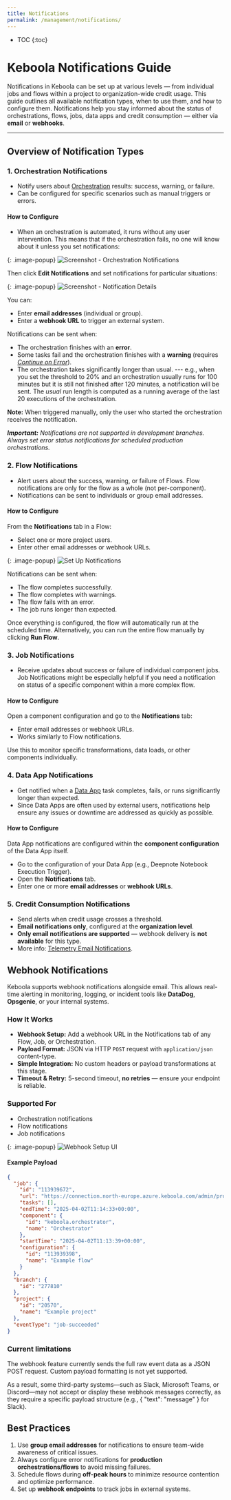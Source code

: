 ```yaml
---
title: Notifications
permalink: /management/notifications/
---
```


* TOC
{:toc}

# Keboola Notifications Guide

Notifications in Keboola can be set up at various levels — from individual jobs and flows within a project to organization-wide credit usage. This guide outlines all available notification types, when to use them, and how to configure them. Notifications help you stay informed about the status of orchestrations, flows, jobs, data apps and credit consumption — either via **email** or **webhooks**.

---

## Overview of Notification Types

### 1. Orchestration Notifications
- Notify users about [Orchestration](/orchestrator/notifications/) results: success, warning, or failure.  
- Can be configured for specific scenarios such as manual triggers or errors.  

#### How to Configure
- When an orchestration is automated, it runs without any user intervention. This means that if the orchestration fails, no one will know about it unless you set notifications:

{: .image-popup}
![Screenshot - Orchestration Notifications](/management/notifications/orchestration-main-1.png)

Then click **Edit Notifications** and set notifications for particular situations:

{: .image-popup}
![Screenshot - Notification Details](/management/notifications/orch-notifications.png)

You can:
- Enter **email addresses** (individual or group).
- Enter a **webhook URL** to trigger an external system.

Notifications can be sent when:
- The orchestration finishes with an **error**.
- Some tasks fail and the orchestration finishes with a **warning** (requires [*Continue on Error*](/orchestrator/running/)).
- The orchestration takes significantly longer than usual. --- e.g., when you set the threshold to 20% and an orchestration usually runs 
for 100 minutes but it is still not finished after 120 minutes, a notification will be sent. The *usual* run length is computed as a running average of the last 20 executions of the orchestration.

**Note:** When triggered manually, only the user who started the orchestration receives the notification.

***Important:** Notifications are not supported in development branches. Always set error status notifications for scheduled production orchestrations.*
  
### 2. Flow Notifications
- Alert users about the success, warning, or failure of Flows. Flow notifications are only for the flow as a whole (not per-component).  
- Notifications can be sent to individuals or group email addresses.  

#### How to Configure
From the **Notifications** tab in a Flow:
- Select one or more project users.
- Enter other email addresses or webhook URLs.

{: .image-popup}
![Set Up Notifications](/management/notifications/flow-notifications.png)

Notifications can be sent when:
- The flow completes successfully.
- The flow completes with warnings.
- The flow fails with an error.
- The job runs longer than expected.

Once everything is configured, the flow will automatically run at the scheduled time. Alternatively, you can run the entire flow manually by clicking **Run Flow**.

### 3. Job Notifications
- Receive updates about success or failure of individual component jobs. Job Notifications might be especially helpful if you need a notification on status of a specific component within a more complex flow.

#### How to Configure
Open a component configuration and go to the **Notifications** tab:
- Enter email addresses or webhook URLs.
- Works similarly to Flow notifications.

Use this to monitor specific transformations, data loads, or other components individually.

### 4. Data App Notifications
- Get notified when a [Data App](/components/data-apps/) task completes, fails, or runs significantly longer than expected.  
- Since Data Apps are often used by external users, notifications help ensure any issues or downtime are addressed as quickly as possible.
  
#### How to Configure
Data App notifications are configured within the **component configuration** of the Data App itself.

- Go to the configuration of your Data App (e.g., Deepnote Notebook Execution Trigger).
- Open the **Notifications** tab.
- Enter one or more **email addresses** or **webhook URLs**.

### 5. Credit Consumption Notifications
- Send alerts when credit usage crosses a threshold.
- **Email notifications only**, configured at the **organization level**.
- **Only email notifications are supported** — webhook delivery is **not available** for this type.
- More info: [Telemetry Email Notifications](/management/telemetry/#email-notifications).

## Webhook Notifications
Keboola supports webhook notifications alongside email. This allows real-time alerting in monitoring, logging, or incident tools like **DataDog**, **Opsgenie**, or your internal systems.

### How It Works

- **Webhook Setup:** Add a webhook URL in the Notifications tab of any Flow, Job, or Orchestration.
- **Payload Format:** JSON via HTTP `POST` request with `application/json` content-type.
- **Simple Integration:** No custom headers or payload transformations at this stage.
- **Timeout & Retry:** 5-second timeout, **no retries** — ensure your endpoint is reliable.

### Supported For
- Orchestration notifications  
- Flow notifications  
- Job notifications 

{: .image-popup}
![Webhook Setup UI](/management/notifications/webhook-notification.png)

#### Example Payload

```json
{
  "job": {
    "id": "113939672",
    "url": "https://connection.north-europe.azure.keboola.com/admin/projects/20570/queue/113939672",
    "tasks": [],
    "endTime": "2025-04-02T11:14:33+00:00",
    "component": {
      "id": "keboola.orchestrator",
      "name": "Orchestrator"
    },
    "startTime": "2025-04-02T11:13:39+00:00",
    "configuration": {
      "id": "113939398",
      "name": "Example flow"
    }
  },
  "branch": {
    "id": "277810"
  },
  "project": {
    "id": "20570",
    "name": "Example project"
  },
  "eventType": "job-succeeded"
}
```

### Current limitations
The webhook feature currently sends the full raw event data as a JSON POST request. Custom payload formatting is not yet supported.

As a result, some third-party systems—such as Slack, Microsoft Teams, or Discord—may not accept or display these webhook messages correctly, as they require a specific payload structure (e.g., { "text": "message" } for Slack).

## Best Practices

1. Use **group email addresses** for notifications to ensure team-wide awareness of critical issues.  
2. Always configure error notifications for **production orchestrations/flows** to avoid missing failures.  
3. Schedule flows during **off-peak hours** to minimize resource contention and optimize performance.
4. Set up **webhook endpoints** to track jobs in external systems. 

